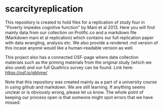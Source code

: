 # scarcityreplication

This repository is created to hold files for a replication of study four in "Poverty impedes cognitive function" by Mani et al 2013. Here you will find mainly data from our collection on Prolific.co and a markdown file (Markdown mani et al replication) which contains our full replication paper with data wrangling, analysis etc. We also provide a rendered .md version of this incase anyone would like a human-readable version as well. 

This project also has a connected OSF-page where data collection materials such as the priming materials from the original study (which we also used) and our full Qualtrics survey can be found. Link here: https://osf.io/gbhme/

Note that this repository was created mainly as a part of a university course in using github and markdown. We are still learning. If anything seems unclear or is obviously wrong, please let us know. The whole point of keeping our process open is that someone might spot errors that we have missed. 


